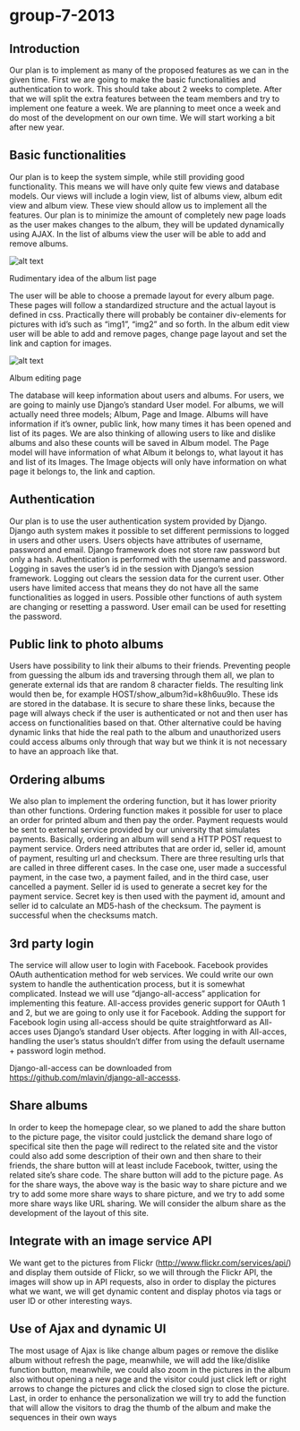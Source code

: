 group-7-2013
============

Introduction
------------

Our plan is to implement as many of the proposed features as we can in the given time. First we are going to make the basic functionalities and authentication to work. This should take about 2 weeks to complete. After that we will split the extra features between the team members and try to implement one feature a week. We are planning to meet once a week and do most of the development on our own time. We will start working a bit after new year.

Basic functionalities
---------------------

Our plan is to keep the system simple, while still providing good functionality. This means we will have only quite few views and database models. Our views will include a login view, list of albums view, album edit view and album view. These view should allow us to implement all the features. Our plan is to minimize the amount of completely new page loads as the user makes changes to the album, they will be updated dynamically using AJAX. In the list of albums view the user will be able to add and remove albums.

![alt text](http://i.imgur.com/TueWnlD.png)

Rudimentary idea of the album list page


The user will be able to choose a premade layout for every album page. These pages will follow a standardized structure and the actual layout is defined in css. Practically there will probably be container div-elements for pictures with id’s such as “img1”, “img2” and so forth. In the album edit view user will be able to add and remove pages, change page layout and set the link and caption for images.

![alt text](http://i.imgur.com/my6xC95.png)

Album editing page

The database will keep information about users and albums. For users, we are going to mainly use Django’s standard User model. For albums, we will actually need three models; Album, Page and Image. Albums will have information if it’s owner, public link, how many times it has been opened and list of its pages. We are also thinking of allowing users to like and dislike albums and also these counts will be saved in Album model. The Page model will have information of what Album it belongs to, what layout it has and list of its Images. The Image objects will only have information on what page it belongs to, the link and caption.

Authentication
--------------

Our plan is to use the user authentication system provided by Django. Django auth system makes it possible to set different permissions to logged in users and other users. Users objects have attributes of username, password and email.  Django framework does not store raw password but only a hash. Authentication is performed with the username and password. Logging in saves the user’s id in the session with Django’s session framework. Logging out clears the session data for the current user. Other users have limited access that means they do not have all the same functionalities as logged in users. Possible other functions of auth system are changing or resetting a password. User email can be used for resetting the password.



Public link to photo albums
---------------------------

Users have possibility to link their albums to their friends. Preventing people from guessing the album ids and traversing through them all, we plan to generate external ids that are random 8 character fields. The resulting link would then be, for example HOST/show_album?id=k8h6uu9lo. These ids are stored in the database. It is secure to share these links, because the page will always check if the user is authenticated or not and then user has access on functionalities based on that. Other alternative could be having dynamic links that hide the real path to the album and unauthorized users could access albums only through that way but we think it is not necessary to have an approach like that.

Ordering albums
---------------

We also plan to implement the ordering function, but it has lower priority than other functions. Ordering function makes it possible for user to place an order for printed album and then pay the order. Payment requests would be sent to external service provided by our university that simulates payments. Basically, ordering an album will send a HTTP POST request to payment service. Orders need attributes that are order id, seller id, amount of payment, resulting url and checksum. There are three resulting urls that are called in three different cases. In the case one, user made a successful payment, in the case two, a payment failed, and in the third case, user cancelled a payment. Seller id is used to generate a secret key for the payment service. Secret key is then used with the payment id, amount and seller id to calculate an MD5-hash of the checksum. The payment is successful when the checksums match.

3rd party login
---------------

The service will allow user to login with Facebook. Facebook provides OAuth authentication method for web services. We could write our own system to handle the authentication process, but it is somewhat complicated. Instead we will use “django-all-access” application for implementing this feature. All-access provides generic support for OAuth 1 and 2, but we are going to only use it for Facebook. Adding the support for Facebook login using all-access should be quite straightforward as All-acces uses Django’s standard User objects. After logging in with All-acces, handling the user’s status shouldn’t differ from using the default username + password login method.

Django-all-access can be downloaded from https://github.com/mlavin/django-all-accesss. 

Share albums
------------

In order to keep the homepage clear, so we planed to add the share button to the picture page, the visitor could justclick the demand share logo of specifical site then the page will redirect to the related site and the vistor could also add some description of their own and then share to their friends, the share button will at least include Facebook, twitter, using the related site’s share code. The share button will add to the picture page. As for the share ways, the above way is the basic way to share picture and we try to add some more share ways to share picture, and we try to add some more share ways like URL sharing. We will consider the album share as the development of the layout of this site.

Integrate with an image service API
-----------------------------------

We want get to the pictures from Flickr (http://www.flickr.com/services/api/) and display them outside of Flickr, so we will through the Flickr API, the images will show up in API requests, also in order to display the pictures what we want, we will get dynamic content and display photos via tags or user ID or other interesting ways.

Use of Ajax and dynamic UI
--------------------------

The most usage of Ajax is like change album pages or remove the dislike album without refresh the page, meanwhile, we will add the like/dislike function button, meanwhile, we could also zoom in the pictures in the album also without opening a new page and the visitor could just click left or right arrows to change the pictures and click the closed sign to close the picture. Last, in order to enhance the personalization we will try to add the function that will allow the visitors to drag the thumb of the album and make the sequences in their own ways
